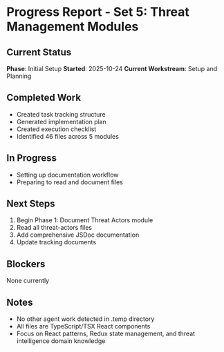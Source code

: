 # Progress Report - Set 5: Threat Management Modules

## Current Status
**Phase**: Initial Setup
**Started**: 2025-10-24
**Current Workstream**: Setup and Planning

## Completed Work
- Created task tracking structure
- Generated implementation plan
- Created execution checklist
- Identified 46 files across 5 modules

## In Progress
- Setting up documentation workflow
- Preparing to read and document files

## Next Steps
1. Begin Phase 1: Document Threat Actors module
2. Read all threat-actors files
3. Add comprehensive JSDoc documentation
4. Update tracking documents

## Blockers
None currently

## Notes
- No other agent work detected in .temp directory
- All files are TypeScript/TSX React components
- Focus on React patterns, Redux state management, and threat intelligence domain knowledge
